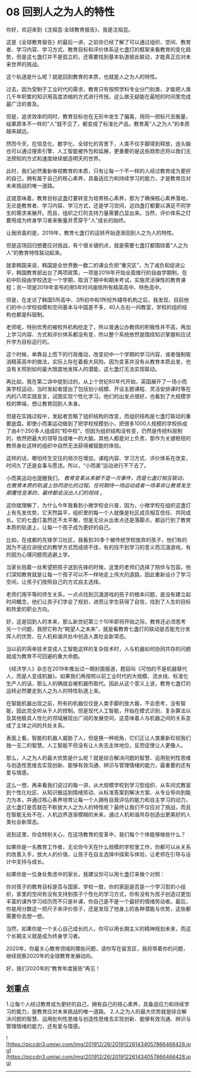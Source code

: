 # 08 回到人之为人的特性

你好，欢迎来到《沈祖芸·全球教育报告》，我是沈祖芸。

这是《全球教育报告》的最后一讲，之前你已经了解了可以通过组织、空间、教育者、学习内容、学习方式、教育目标和评价体系这七盏灯的框架来看教育的变化趋势，但是这七盏灯并不是孤立的，还需要找到基本轨道彼此联动，才能真正应对未来世界的挑战。

这个轨道是什么呢？就是回到教育的本质，也就是人之为人的特性。

过去，因为受制于工业时代的需求，教育只有按照学科专业分门别类，才能把人类几千年积累的知识用高度浓缩的方式进行传授。这么做无疑能在最短的时间里完成最广泛的普及。

但是，追求效率的同时，教育目标也在无形中发生了偏离，用同一把标尺去衡量，结果原本不一样的“人”就不见了，都变成了标准化产品，教育离“人之为人”的本质越来越远。

然而今天，在信息化、数字化、全球化的背景下，人类不仅手脚得到释放，连头脑也可以通过搜索引擎、人工智能被外包和延展，更重要的是这些趋势还将以我们无法预知的方式和速度继续塑造明天的世界。

此时，我们必然重新审视教育的本质，只有让每一个不一样的人经过教育成为更好的自己，拥有属于自己的核心素养，具备适应力和持续学习的能力，才是教育应对未来挑战的唯一道路。

这就意味着，教育目标这盏灯要转变为培育核心素养，那为了确保核心素养落地，无论是教育者、学习内容、学习方式，还是学习空间，这四盏灯都要以满足不同学生的需求来展开。而且，组织之灯的支持力量需要凸显出来。当然，评价体系之灯要用成为终身学习者来衡量并贯穿于“人”成长的始终。

让我欣喜的是，2019年，教育七盏灯的运转开始逐渐回到人之为人的特性。

但是这场回归想要应对挑战，有个很关键的点，就是需要七盏灯都围绕着“人之为人”的教育特性联动起来。

就拿韩国来说，韩国是全世界数一数二的课业负担“重灾区”，为了减负和促进公平，韩国教育部出台了两项政策，一项是2016年开始全面推行的自由学期制，在初中阶段由学校选定一个学期，取消了期中和期末考试，实施灵活弹性的教育课程；另一项是2019年宣布的用5年时间废除所有精英高中、特色高中。

但是，在走访了韩国5所高中、3所初中和1所校外辅导机构之后，我发现，目前他们的中小学校规模和空间基本与中国差不多，40人左右一间教室，学校的组织结构也都是科层制。

老师呢，特别优秀的被校外机构挖走了，所以普通公办教师的积极性并不高，再加上学习内容、方式和评价体系都没有变，所以整个系统依然是围绕知识掌握和应试升学为目标运行的。

这个时候，单靠自上而下的行政推动，改变初中一个学期的学习内容，或者强制取消精英高中的做法，实际上存在着极大风险。因为变革并没有从教育本质出发，也没有关照到如何最大限度地发挥人的潜能，这七盏灯无法实现联动。

再比如，我在第二讲中提到过的，从上个世纪80年代开始，英国展开了一场小而美学校运动，当时发起者提出了包括划小规模、开设主题课程、灵活安排课时等在内的八项实践宣言，试图实现个性化学习。他们的出发点很好，也看到了大规模学校的弊端，想让教育回到人本身。

但是在实践过程中，发起者忽略了组织结构的改变，而组织结构是七盏灯联动的重要底盘。即使小而美运动做到了把学校规模划小，把很多1000人规模的学校拆成了由4个250多人组成的“校中校”。但因为组织结构没有变，仍然是传统科层制的，依然把最大的领导当成唯一的大脑，其他人都是对上负责，那作为关键枢纽的教师身处这样的组织中自然无法获得被赋能的体验。

这样的话，哪怕师生交往的频次在增加，课程内容、学习方式、评价体系在改变，时间久了还是会事与愿违。所以，“小而美”运动进行不下去了。

小而美运动也提醒我们， *教育变革从来都不是一次事件，而是七盏灯相互联动，在教育本质的轨道上协同进化的过程。任何期待一场运动或者一场革命让教育发生颠覆性变革的，最终都会淡出人们的视线* 。

这你就理解了，为什么今年我看到小微学校会兴奋，因为，小微学校在组织这盏灯上有先发优势，它天然扁平，组织里的每一个人就像是社区成员相互信任、共同成长。它的七盏灯虽然还不太平衡，但是无论从出发点还是落脚点，都运行到了教育本质的轨道上，让每一个孩子成为更好的自己。

比如，在成都的先锋学习社区，我看到30多个被传统学校放弃的孩子，他们有的因为不适应讲授式的教学方式而成绩不佳，有的找不到学习的意义而沉湎游戏，有的因为心理问题而逃避上学。

当家长抱着一丝希望把孩子送到先锋的时候，这里的老师们选择了陪伴与包容。他们深知教育就是让每一个孩子可以不一样地走上伟大的道路，因此重新设计了学习空间，让孩子们按照自己的方式自主选择。

老师们用平等的师生关系，一点点找到沉湎游戏的孩子的根本问题，是没有建立起时间概念，他们让孩子们学会了规划，进而让学生获得了自信，找到了人生的目标和热爱的职业方向。

好，这是回到人的本来，那么新世纪第三个10年即将开始之际，教育还必须思考另一个问题，我把它称为“眺望人之未来”，就是看教育七盏灯的联动是否能充分发挥人的优势，在人机和谐共处中创造人类社会新常态。

当以前的简单技术变成人工智能这样的复杂技术时，人与机器如何协同共存的问题就成为教育不可回避的重大命题。

《经济学人》杂志在2019年推出过一期封面报道，题目叫《可怕的不是机器替代人，而是人变成机器》。如果我们再按照以前工业时代的大规模、流水线、标准化生产人的话，那么人的确就会被机器所取代。因此从这个意义上说，教育七盏灯的运转必然要走到人之为人的特性轨道上来。

在智能机器出现之前，所有的机器仅仅是人类手脚的放大器，不会思考，没有智能，因此完全听从于人的控制。但是现代人工智能，开始在模式识别、复杂算法以及其他极具人性化的领域展现出广阔的发展空间，这意味着人与机器之间的关系变成了主体之间的共处关系。

表面上看，智能的机器人威胁了人，但是换一种视角，它们正让人类重新珍视我们独一无二的智慧。人工智能不但没有让人失去主体地位，反而促使让人更像人。

那么，人之为人的最大优势是什么呢？就是综合解决问题的智慧、运用批判性思维与创造性思维去实现创新、能够有效沟通、辨识与管理情绪的能力，最重要的还有爱与情感。

这么一想，再来看我们说过的每一讲，从大规模学校到学习型组织、从车间式教室到个性化社区、从知识搬运到情绪劳动、从标准答案到解决方案、从专业导向到能力为本，并通过核心素养培育让每一个人拥有自我评估的能力和自主学习的动力，这七盏灯是否就在不断放大人之为人的特性呢？最终让我们不仅应对了挑战，而且在智能无处不在，人机边界逐渐模糊的未来，通过人机和谐共存创造出更美好的人类社会新常态。

说到这里，你会特别关心，在这场教育的变革中，我们每个个体能够做些什么？

如果你是一名教育工作者，无论你今天在什么规模的学校里工作，你都可以从关系的改善入手，放大人的价值，让孩子在自主选择中探索与体验，让老师在引导与设计中支持与成长。

如果你是一位身处焦虑中的家长，我建议你可以用七盏灯来做个对照：

你对孩子的教育目标是否与国家、学校一致，你的家庭是否是一个学习型的小组织，家里的空间有没有支持到孩子个性化的学习方式，你有没有为孩子创造过更加丰富的课外学习经历而不只是补课，你自己是不是一个最好的情绪劳动者。最后，你是用分数这一把尺子来评价孩子，还是发现了他身上的各种潜能与优势，这些都需要你去想一想。

当然，如果你是一个关心自己成长的人，你可以用长期主义的精神规划未来，而这个长期主义就是成为终身学习者。

2020年，你最关心教育领域的哪些问题，请你写在留言区，我将带着你的问题，继续观察2020年的全球教育发展动向。

好，我们2020年的“教育年度报告”再见！

## 划重点

1.让每个人经过教育成为更好的自己，拥有自己的核心素养，具备适应力和持续学习的能力，是教育应对未来挑战的唯一道路。
2.人之为人的最大优势就是综合解决问题的智慧、运用批判性思维与创造性思维去实现创新、能够有效沟通、辨识与管理情绪的能力，还有爱与情感。

![https://piccdn3.umiwi.com/img/201912/26/201912261434057866466428.jpg](https://piccdn3.umiwi.com/img/201912/26/201912261434057866466428.jpg)

---
